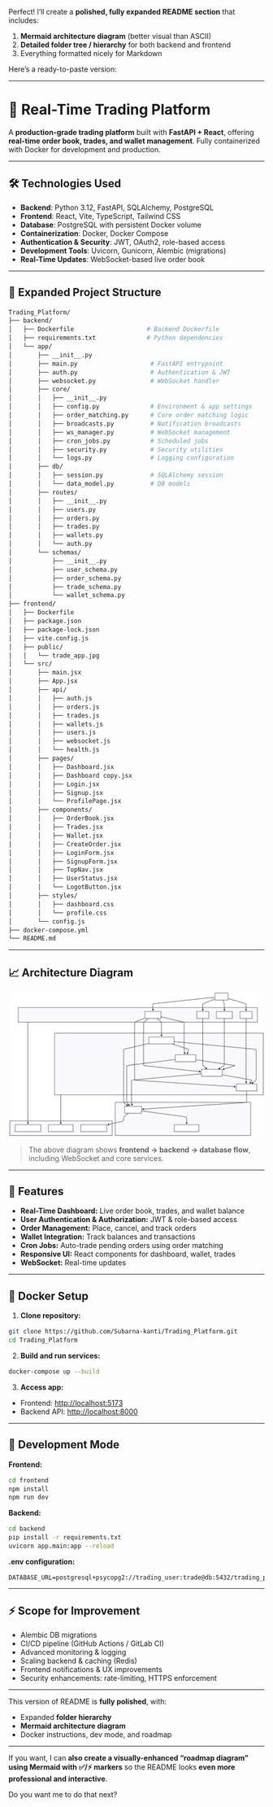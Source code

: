 Perfect! I’ll create a **polished, fully expanded README section** that includes:

1. **Mermaid architecture diagram** (better visual than ASCII)
2. **Detailed folder tree / hierarchy** for both backend and frontend
3. Everything formatted nicely for Markdown

Here’s a ready-to-paste version:

---

# 🚀 Real-Time Trading Platform

A **production-grade trading platform** built with **FastAPI + React**, offering **real-time order book, trades, and wallet management**. Fully containerized with Docker for development and production.

---

## 🛠️ Technologies Used

* **Backend**: Python 3.12, FastAPI, SQLAlchemy, PostgreSQL
* **Frontend**: React, Vite, TypeScript, Tailwind CSS
* **Database**: PostgreSQL with persistent Docker volume
* **Containerization**: Docker, Docker Compose
* **Authentication & Security**: JWT, OAuth2, role-based access
* **Development Tools**: Uvicorn, Gunicorn, Alembic (migrations)
* **Real-Time Updates**: WebSocket-based live order book

---

## 📂 Expanded Project Structure

```bash
Trading_Platform/
├── backend/
│   ├── Dockerfile                    # Backend Dockerfile
│   ├── requirements.txt              # Python dependencies
│   └── app/
│       ├── __init__.py
│       ├── main.py                    # FastAPI entrypoint
│       ├── auth.py                    # Authentication & JWT
│       ├── websocket.py               # WebSocket handler
│       ├── core/
│       │   ├── __init__.py
│       │   ├── config.py              # Environment & app settings
│       │   ├── order_matching.py      # Core order matching logic
│       │   ├── broadcasts.py          # Notification broadcasts
│       │   ├── ws_manager.py          # WebSocket management
│       │   ├── cron_jobs.py           # Scheduled jobs
│       │   ├── security.py            # Security utilities
│       │   └── logs.py                # Logging configuration
│       ├── db/
│       │   ├── session.py             # SQLAlchemy session
│       │   └── data_model.py          # DB models
│       ├── routes/
│       │   ├── __init__.py
│       │   ├── users.py
│       │   ├── orders.py
│       │   ├── trades.py
│       │   ├── wallets.py
│       │   └── auth.py
│       └── schemas/
│           ├── __init__.py
│           ├── user_schema.py
│           ├── order_schema.py
│           ├── trade_schema.py
│           └── wallet_schema.py
├── frontend/
│   ├── Dockerfile
│   ├── package.json
│   ├── package-lock.json
│   ├── vite.config.js
│   ├── public/
│   │   └── trade_app.jpg
│   └── src/
│       ├── main.jsx
│       ├── App.jsx
│       ├── api/
│       │   ├── auth.js
│       │   ├── orders.js
│       │   ├── trades.js
│       │   ├── wallets.js
│       │   ├── users.js
│       │   ├── websocket.js
│       │   └── health.js
│       ├── pages/
│       │   ├── Dashboard.jsx
│       │   ├── Dashboard copy.jsx
│       │   ├── Login.jsx
│       │   ├── Signup.jsx
│       │   └── ProfilePage.jsx
│       ├── components/
│       │   ├── OrderBook.jsx
│       │   ├── Trades.jsx
│       │   ├── Wallet.jsx
│       │   ├── CreateOrder.jsx
│       │   ├── LoginForm.jsx
│       │   ├── SignupForm.jsx
│       │   ├── TopNav.jsx
│       │   ├── UserStatus.jsx
│       │   └── LogotButton.jsx
│       ├── styles/
│       │   ├── dashboard.css
│       │   └── profile.css
│       └── config.js
├── docker-compose.yml
└── README.md
```

---

## 📈 Architecture Diagram
![Architecture Diagram](./docs/architecture_diagram.svg)

> The above diagram shows **frontend → backend → database flow**, including WebSocket and core services.

---

## 🎯 Features

* **Real-Time Dashboard:** Live order book, trades, and wallet balance
* **User Authentication & Authorization:** JWT & role-based access
* **Order Management:** Place, cancel, and track orders
* **Wallet Integration:** Track balances and transactions
* **Cron Jobs:** Auto-trade pending orders using order matching
* **Responsive UI:** React components for dashboard, wallet, trades
* **WebSocket:** Real-time updates

---

## 🐳 Docker Setup

1. **Clone repository:**

```bash
git clone https://github.com/Subarna-kanti/Trading_Platform.git
cd Trading_Platform
```

2. **Build and run services:**

```bash
docker-compose up --build
```

3. **Access app:**

* Frontend: [http://localhost:5173](http://localhost:5173)
* Backend API: [http://localhost:8000](http://localhost:8000)

---

## 🧪 Development Mode

**Frontend:**

```bash
cd frontend
npm install
npm run dev
```

**Backend:**

```bash
cd backend
pip install -r requirements.txt
uvicorn app.main:app --reload
```

**.env configuration:**

```env
DATABASE_URL=postgresql+psycopg2://trading_user:trade@db:5432/trading_platform
```

---

## ⚡ Scope for Improvement

* Alembic DB migrations
* CI/CD pipeline (GitHub Actions / GitLab CI)
* Advanced monitoring & logging
* Scaling backend & caching (Redis)
* Frontend notifications & UX improvements
* Security enhancements: rate-limiting, HTTPS enforcement

---

This version of README is **fully polished**, with:

* Expanded **folder hierarchy**
* **Mermaid architecture diagram**
* Docker instructions, dev mode, and roadmap

---

If you want, I can **also create a visually-enhanced “roadmap diagram” using Mermaid with ✅/⚡ markers** so the README looks **even more professional and interactive**.

Do you want me to do that next?
